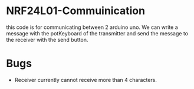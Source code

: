 # NRF24L01-Commuinication
this code is for communicating between 2 arduino uno.
We can write a message with the potKeyboard of the transmitter and send the message to the receiver with the send button.


# Bugs
- Receiver currently cannot receive more than 4 characters.
